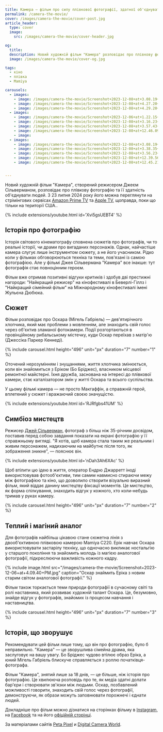 ```yaml
---
title: Камера — фільм про силу плівкової фотографії, здатної об'єднувати людей
permalink: /camera-the-movie/
cover: /images/camera-the-movie/cover-post.jpg
article_header:
  type: cover
  image:
    src: /images/camera-the-movie/cover-header.jpg

og:
  title:
  description: Новий художній фільм "Камера" розповідає про плівкову фотографію та її здатність об'єднувати людей.
  image: /images/camera-the-movie/cover-og.jpg

tags:
  - кіно
  - плівка
  - Mamiya

carousels:
  - images:
    - image: /images/camera-the-movie/Screenshot+2023-12-08+at+3.08.19+PM.jpg
    - image: /images/camera-the-movie/Screenshot+2023-12-08+at+4.27.20+PM.jpg
    - image: /images/camera-the-movie/Screenshot+2023-12-08+at+4.29.20+PM.jpg
  - images:
    - image: /images/camera-the-movie/Screenshot+2023-12-06+at+1.22.15+PM.jpg
    - image: /images/camera-the-movie/Screenshot+2023-12-08+at+3.16.23+PM.jpg
    - image: /images/camera-the-movie/Screenshot+2023-12-08+at+3.57.43+PM.jpg
    - image: /images/camera-the-movie/Screenshot+2023-12-08+at+12.46.09+PM.jpg
    - image:
  - images:
    - image: /images/camera-the-movie/Screenshot+2023-12-08+at+3.08.19+PM.jpg
    - image: /images/camera-the-movie/Screenshot+2023-12-08+at+3.38.35+PM.jpg
    - image: /images/camera-the-movie/Screenshot+2023-12-08+at+3.56.23+PM.jpg
    - image: /images/camera-the-movie/Screenshot+2023-12-08+at+12.39.56+PM.jpg
    - image: /images/camera-the-movie/Screenshot+2023-12-08+at+12.45.21+PM.jpg


---
```


Новий художній фільм "Камера", створений режисером Джеєм Сільверманом, розповідає про плівкову фотографію та її здатність об'єднувати людей. З 23 липня 2024 року його можна переглянути на стрімінгових сервісах [Amazon Prime TV](https://www.amazon.com/gp/video/detail/B0CZX7L6TM/) та [Apple TV](https://tv.apple.com/us/movie/camera/umc.cmc.4on8zhualmlofu7c6npii7rtx), щоправда, поки що тільки на території США..

<!--more-->

{% include extensions/youtube.html id='Xvi5gsUEBT4' %}

## Історія про фотографію

Історія світового кінематографу сповнена сюжетів про фотографів, чи то реальні історії, чи драми про вигаданих персонажів. Однак, найчастіше камера слугує лише інструментом сюжету, а не його учасником. Рідко коли у фільмах обговорюються техніка та теми, пов'язані із самою фотографією. Але у фільмі Джея Сільвермана "Камера" все інакше: тут фотографія стає повноцінним героєм.

Фільм вже отримав позитивні відгуки критиків і здобув дві престижні нагороди: "Найкращий режисер" на кінофестивалі в Беверлі-Гіллз і "Найкращий сімейний фільм" на Міжнародному кінофестивалі імені Жульєна Дюбюка.

## Сюжет

Фільм розповідає про Оскара (Мігель Габріель) — дев'ятирічного хлопчика, який має проблеми з мовленням, але знаходить свій голос через об'єктив зламаної фотокамери. Події розгортаються в провінційному рибальському містечку, куди Оскар переїхав з матір'ю (Джессіка Паркер Кеннеді).

{% include carousel.html height="496" unit="px" duration="7" number="1" %}

Оточений нерозумінням і знущаннями, життя хлопчика змінюється, коли він знайомиться з Еріком (Бо Бріджес), власником місцевої ремонтної майстерні. Їхня дружба, заснована на інтересі до плівкової камери, стає каталізатором змін у житті Оскара та всього суспільства.

У цьому фільмі камера — не просто Макгаффін, а справжній герой, вплетений у сюжет і вражаючий своєю значущістю.

{% include extensions/youtube.html id='RJRfgbs41UM' %}

## Симбіоз мистецтв

Режисер [Джей Сільверман](https://www.jaysilvermanproductions.com/), фотограф з більш ніж 35-річним досвідом, поставив перед собою завдання показати на екрані фотографію у її справжньому вигляді. "Я хотів, щоб камера стала таким же реальним і живим персонажем, надихаючим на майбутнє після того, як зображення зникне", — пояснює він.

{% include extensions/youtube.html id='nDah3Ah6XAc' %}

Щоб втілити цю ідею в життя, оператор Ендрю Джарретт іноді використовував фотооб'єктиви, тим самим навмисно стираючи межу між фотографією та кіно, що дозволило створити візуально виразний фільм, який віддає данину мистецтву фіксації моментів. Це мистецтво, як форма спілкування, знаходить відгук у кожного, хто коли-небудь тримав у руках камеру.

{% include carousel.html height="496" unit="px" duration="7" number="2" %}

## Теплий i магіний аналог

Для фотографів найбільш цікавою стане сюжетна лінія з двооб'єктивною плівковою камерою Mamiya&nbsp;C220. Ерік навчає Оскара використовувати застарілу техніку, що одночасно викликає ностальгію у старшого покоління та знайомить молодь із магією аналогової фотографії, підкреслюючи важливість кожного кадру.

{% include image.html
  src="/images/camera-the-movie/Screenshot+2023-12-06+at+4.09.40+PM.jpg"
  caption="Оскар знаймить Еріка з новим старим світом аналогової фотографії."
%}

Фільм також торкається теми природи фотографії в сучасному світі та ролі наставника, який розвиває художній талант Оскара. Це, безумовно, знайде відгук у фотографів, знайомих із процесом навчання і наставництва.

{% include carousel.html height="496" unit="px" duration="7" number="3" %}

## Історія, що зворушує

Рекомендувати цей фільм лише тому, що він про фотографію, було б неправильно. "Камера" — це зворушлива сімейна драма, яка заслуговує на вашу увагу. Бо Бріджес чудово втілює образ Еріка, а юний Мігель Габріель блискуче справляється з роллю початківця-фотографа.

Фільм "Камера", знятий лише за 18 днів, — це більше, ніж історія про фотографію. Це хвилююча розповідь про те, як медіа здатні долати бар'єри і створювати зв'язки між людьми. Оскар, позбавлений можливості говорити, знаходить свій голос через фотографії, демонструючи, як образи можуть заповнювати порожнечі і єднати людей.

Докладніше про фільм можно дізнатися на сторінках фільму в [Instagram](https://www.instagram.com/camerathemovie/?hl=en), на [Facebook](https://www.facebook.com/profile.php?id=61555677670672) та на його [офіційній сторінці](https://www.jaysilvermanproductions.com/camera).

За матеріалами сайтів [Peta Pixel](https://petapixel.com/2024/08/20/camera-is-a-movie-about-film-photography-bringing-people-together/) и [Digital Camera World](https://www.digitalcameraworld.com/news/camera-is-the-indie-movie-every-photographer-will-love).

